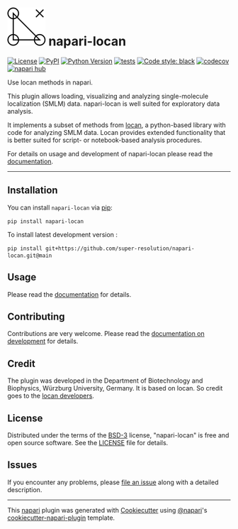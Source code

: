 ![logo](./docs/_static/logo.png) napari-locan
==================================================

[![License](https://img.shields.io/pypi/l/napari-locan.svg?color=green)](https://github.com/super-resolution/napari-locan/blob/main/LICENSE.md)
[![PyPI](https://img.shields.io/pypi/v/napari-locan.svg?color=green)](https://pypi.org/project/napari-locan)
[![Python Version](https://img.shields.io/pypi/pyversions/napari-locan.svg?color=green)](https://python.org)
[![tests](https://github.com/super-resolution/napari-locan/workflows/tests/badge.svg)](https://github.com/super-resolution/napari-locan/actions)
[![Code style: black](https://img.shields.io/badge/code%20style-black-000000.svg)](https://github.com/psf/black)
[![codecov](https://codecov.io/gh/super-resolution/napari-locan/branch/main/graph/badge.svg)](https://codecov.io/gh/super-resolution/napari-locan)
[![napari hub](https://img.shields.io/endpoint?url=https://api.napari-hub.org/shields/napari-locan)](https://napari-hub.org/plugins/napari-locan)

Use locan methods in napari.

This plugin allows loading, visualizing and analyzing
single-molecule localization (SMLM) data.
napari-locan is well suited for exploratory data analysis.

It implements a subset of methods from [locan], a python-based library with
code for analyzing SMLM data.
Locan provides extended functionality that is better suited for script- or
notebook-based analysis procedures.

For details on usage and development of napari-locan please read the [documentation].

----------------------------------

## Installation

You can install `napari-locan` via [pip]:

    pip install napari-locan



To install latest development version :

    pip install git+https://github.com/super-resolution/napari-locan.git@main


## Usage

Please read the [documentation] for details.

## Contributing

Contributions are very welcome.
Please read the [documentation on development] for details.

## Credit

The plugin was developed in the Department of Biotechnology and Biophysics, Würzburg University, Germany.
It is based on locan. So credit goes to the [locan developers].

## License

Distributed under the terms of the [BSD-3] license,
"napari-locan" is free and open source software.
See the [LICENSE](LICENSE.md) file for details.

## Issues

If you encounter any problems, please [file an issue] along with a detailed description.

----------------------------------

This [napari] plugin was generated with [Cookiecutter] using [@napari]'s [cookiecutter-napari-plugin] template.

[napari]: https://github.com/napari/napari
[Cookiecutter]: https://github.com/audreyr/cookiecutter
[@napari]: https://github.com/napari
[BSD-3]: http://opensource.org/licenses/BSD-3-Clause
[cookiecutter-napari-plugin]: https://github.com/napari/cookiecutter-napari-plugin

[file an issue]: https://github.com/super-resolution/napari-locan/issues
[locan]: https://locan.readthedocs.io/en/latest/
[locan developers]: https://github.com/super-resolution/locan
[documentation]: https://napari-locan.readthedocs.io
[documentation on development]: https://locan.readthedocs.io

[pip]: https://pypi.org/project/pip/
[PyPI]: https://pypi.org/
